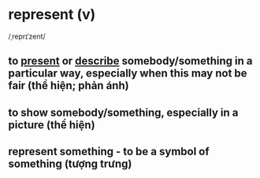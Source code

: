 # represent (v)

/ˌreprɪˈzent/

## to [present](../p/present-v.md#to-show-or-describe-somethingsomebody-in-a-particular-way-trình-bày) or [describe](../d/describe-v.md#to-say-what-somebodysomething-is-like-mô-tả-miêu-tả) somebody/something in a particular way, especially when this may not be fair (thể hiện; phản ánh)

## to show somebody/something, especially in a picture (thể hiện)

## represent something - to be a symbol of something (tượng trưng)